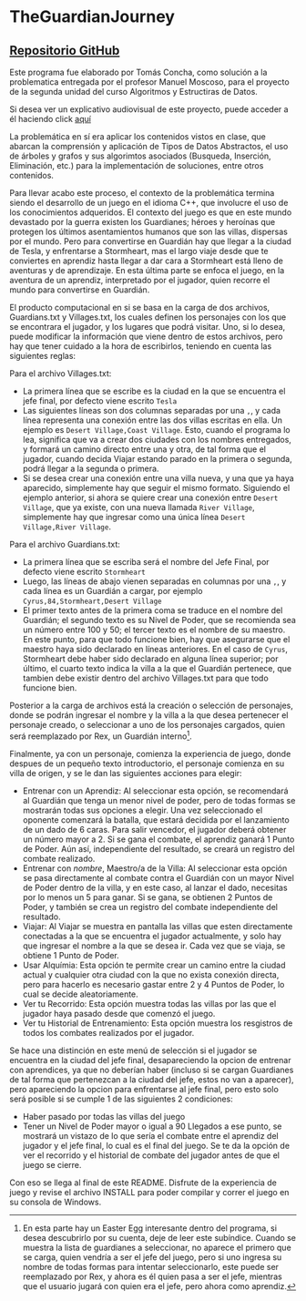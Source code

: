 # TheGuardianJourney
## [Repositorio GitHub](https://github.com/ColoroGit/TheGuardianJourney)

Este programa fue elaborado por Tomás Concha, como solución a la problematica entregada por el profesor Manuel Moscoso, para el proyecto de la segunda unidad del curso Algoritmos y Estructiras de Datos. 

Si desea ver un explicativo audiovisual de este proyecto, puede acceder a él haciendo click [aquí](https://drive.google.com/file/d/1Irm4pL8jCJzmij1eMHkC-QGGNB2poaio/view?usp=sharing) 

La problemática en sí era aplicar los contenidos vistos en clase, que abarcan la comprensión y aplicación de Tipos de Datos Abstractos, el uso de árboles y grafos y sus algorimtos asociados (Busqueda, Inserción, Eliminación, etc.) para la implementación de soluciones, entre otros contenidos.

Para llevar acabo este proceso, el contexto de la problemática termina siendo el desarrollo de un juego en el idioma C++, que involucre el uso de los conocimientos adqueridos. 
El contexto del juego es que en este mundo devastado por la guerra existen los Guardianes; héroes y heroínas que protegen los últimos asentamientos humanos que son las villas, dispersas por el mundo. Pero para convertirse en Guardián hay que llegar a la ciudad de Tesla, y enfrentarse a Stormheart, mas el largo viaje desde que te conviertes en aprendiz hasta llegar a dar cara a Stormheart está lleno de aventuras y de aprendizaje. 
En esta última parte se enfoca el juego, en la aventura de un aprendiz, interpretado por el jugador, quien recorre el mundo para convertirse en Guardián.

El producto computacional en si se basa en la carga de dos archivos, Guardians.txt y Villages.txt, los cuales definen los personajes con los que se encontrara el jugador, y los lugares que podrá visitar. Uno, si lo desea, puede modificar la información que viene dentro de estos archivos, pero hay que tener cuidado a la hora de escribirlos, teniendo en cuenta las siguientes reglas:

Para el archivo Villages.txt:
 - La primera línea que se escribe es la ciudad en la que se encuentra el jefe final, por defecto viene escrito `Tesla`
 - Las siguientes líneas son dos columnas separadas por una `,`, y cada línea representa una conexión entre las dos villas escritas en ella. Un ejemplo es `Desert Village,Coast Village`. Esto, cuando el programa lo lea, significa que va a crear dos ciudades con los nombres entregados, y formará un camino directo entre una y otra, de tal forma que el jugador, cuando decida Viajar estando parado en la primera o segunda, podrá llegar a la segunda o primera.
 - Si se desea crear una conexión entre una villa nueva, y una que ya haya aparecido, simplemente hay que seguir el mismo formato. Siguiendo el ejemplo anterior, si ahora se quiere crear una conexión entre `Desert Village`, que ya existe, con una nueva llamada `River Village`, simplemente hay que ingresar como una única línea `Desert Village,River Village`.

Para el archivo Guardians.txt:
 - La primera línea que se escriba será el nombre del Jefe Final, por defecto viene escrito `Stormheart`
 - Luego, las líneas de abajo vienen separadas en columnas por una `,`, y cada línea es un Guardián a cargar, por ejemplo `Cyrus,84,Stormheart,Desert Village`
 - El primer texto antes de la primera coma se traduce en el nombre del Guardián; el segundo texto es su Nivel de Poder, que se recomienda sea un número entre 100 y 50; el tercer texto es el nombre de su maestro. En este punto, para que todo funcione bien, hay que asegurarse que el maestro haya sido declarado en líneas anteriores. En el caso de `Cyrus`, Stormheart debe haber sido declarado en alguna línea superior; por último, el cuarto texto indica la villa a la que el Guardián pertenece, que tambien debe existir dentro del archivo Villages.txt para que todo funcione bien.

Posterior a la carga de archivos está la creación o selección de personajes, donde se podrán ingresar el nombre y la villa a la que desea pertenecer el personaje creado, o seleccionar a uno de los personajes cargados, quien será reemplazado por Rex, un Guardián interno[^1].

Finalmente, ya con un personaje, comienza la experiencia de juego, donde despues de un pequeño texto introductorio, el personaje comienza en su villa de origen, y se le dan las siguientes acciones para elegir:

 - Entrenar con un Aprendiz: Al seleccionar esta opción, se recomendará al Guardián que tenga un menor nivel de poder, pero de todas formas se mostrarán todas sus opciones a elegir. Una vez seleccionado el oponente comenzará la batalla, que estará decidida por el lanzamiento de un dado de 6 caras. Para salir vencedor, el jugador deberá obtener un número mayor a 2. Si se gana el combate, el aprendiz ganará 1 Punto de Poder. Aún así, independiente del resultado, se creará un registro del combate realizado.
 - Entrenar con *nombre*, Maestro/a de la Villa: Al seleccionar esta opción se pasa directamente al combate contra el Guardián con un mayor Nivel de Poder dentro de la villa, y en este caso, al lanzar el dado, necesitas por lo menos un 5 para ganar. Si se gana, se obtienen 2 Puntos de Poder, y también se crea un registro del combate independiente del resultado.
 - Viajar: Al Viajar se muestra en pantalla las villas que esten directamente conectadas a la que se encuentra el jugador actualmente, y solo hay que ingresar el nombre a la que se desea ir. Cada vez que se viaja, se obtiene 1 Punto de Poder.
 - Usar Alquímia: Esta opción te permite crear un camino entre la ciudad actual y cualquier otra ciudad con la que no exista conexión directa, pero para hacerlo es necesario gastar entre 2 y 4 Puntos de Poder, lo cual se decide aleatoriamente.
 - Ver tu Recorrido: Esta opción muestra todas las villas por las que el jugador haya pasado desde que comenzó el juego.
 - Ver tu Historial de Entrenamiento: Esta opción muestra los resgistros de todos los combates realizados por el jugador.

Se hace una distinción en este menú de selección si el jugador se encuentra en la ciudad del jefe final, desapareciendo la opcion de entrenar con aprendices, ya que no deberían haber (incluso si se cargan Guardianes de tal forma que pertenezcan a la ciudad del jefe, estos no van a aparecer), pero apareciendo la opcion para enfrentarse al jefe final, pero esto solo será posible si se cumple 1 de las siguientes 2 condiciones:
 - Haber pasado por todas las villas del juego
 - Tener un Nivel de Poder mayor o igual a 90
Llegados a ese punto, se mostrará un vistazo de lo que sería el combate entre el aprendiz del jugador y el jefe final, lo cual es el final del juego. Se te da la opción de ver el recorrido y el historial de combate del jugador antes de que el juego se cierre. 

Con eso se llega al final de este README. Disfrute de la experiencia de juego y revise el archivo INSTALL para poder compilar y correr el juego en su consola de Windows. 

[^1]: En esta parte hay un Easter Egg interesante dentro del programa, si desea descubrirlo por su cuenta, deje de leer este subíndice. 
Cuando se muestra la lista de guardianes a seleccionar, no aparece el primero que se carga, quien vendría a ser el jefe del juego, 
pero si uno ingresa su nombre de todas formas para intentar seleccionarlo, este puede ser reemplazado por Rex, y ahora es él quien pasa a ser el jefe, 
mientras que el usuario jugará con quien era el jefe, pero ahora como aprendiz.
